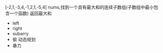 [-2,1,-3,4,-1,2,1,-5,4]
nums,找到一个具有最大和的连续子数组(子数组中最小包含一个函数)
返回最大和
- left 
- right
- subarry
- 偷  动态规划
- 暴力 